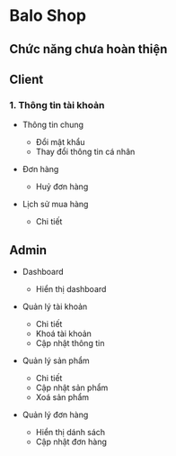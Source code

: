 # Balo Shop

## Chức năng chưa hoàn thiện

## Client

### 1. Thông tin tài khoản

  - Thông tin chung
    - Đổi mật khẩu
    - Thay đổi thông tin cá nhân
    
  - Đơn hàng
    - Huỷ đơn hàng
  
  - Lịch sử mua hàng
    - Chi tiết


## Admin

  - Dashboard
    - Hiển thị dashboard
  
  - Quản lý tài khoản
    - Chi tiết
    - Khoá tài khoản
    - Cập nhật thông tin
  
  - Quản lý sản phẩm
    - Chi tiết
    - Cập nhật sản phẩm
    - Xoá sản phẩm
    
  - Quản lý đơn hàng
    - Hiển thị dánh sách
    - Cập nhật đơn hàng
  

